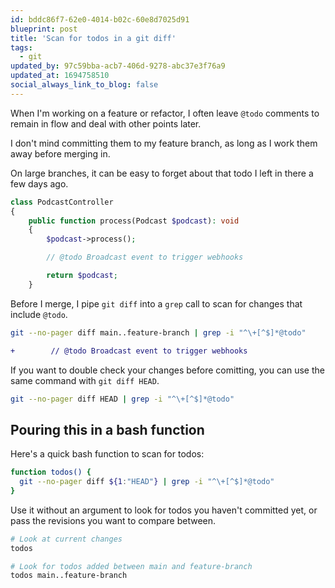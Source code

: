 ```yaml
---
id: bddc86f7-62e0-4014-b02c-60e8d7025d91
blueprint: post
title: 'Scan for todos in a git diff'
tags:
  - git
updated_by: 97c59bba-acb7-406d-9278-abc37e3f76a9
updated_at: 1694758510
social_always_link_to_blog: false
---
```

When I'm working on a feature or refactor, I often leave `@todo` comments to remain in flow and deal with other points later.

I don't mind committing them to my feature branch, as long as I work them away before merging in.

On large branches, it can be easy to forget about that todo I left in there a few days ago.

```php
class PodcastController
{
    public function process(Podcast $podcast): void
    {
        $podcast->process();

        // @todo Broadcast event to trigger webhooks

        return $podcast;
    }
```

Before I merge, I pipe `git diff` into a `grep` call to scan for changes that include `@todo`.

```sh
git --no-pager diff main..feature-branch | grep -i "^\+[^$]*@todo"
```

```diff
+        // @todo Broadcast event to trigger webhooks
```

If you want to double check your changes before comitting, you can use the same command with `git diff HEAD`.

```sh
git --no-pager diff HEAD | grep -i "^\+[^$]*@todo"
```

## Pouring this in a bash function

Here's a quick bash function to scan for todos:

```sh
function todos() {
  git --no-pager diff ${1:"HEAD"} | grep -i "^\+[^$]*@todo"
}
```

Use it without an argument to look for todos you haven't committed yet, or pass the revisions you want to compare between.

```sh
# Look at current changes
todos

# Look for todos added between main and feature-branch
todos main..feature-branch
```